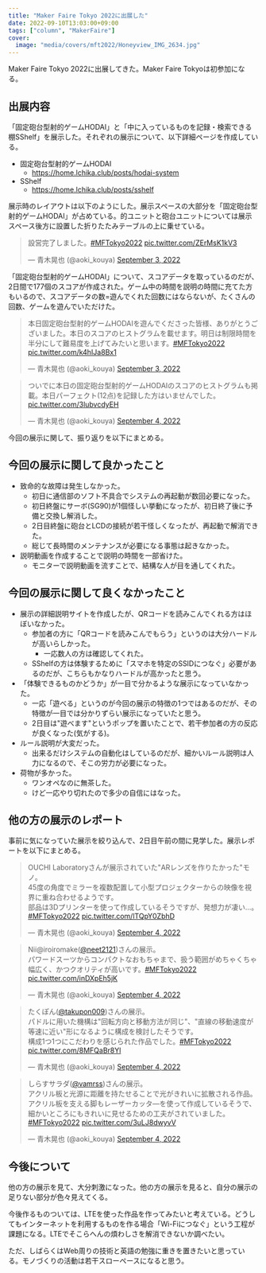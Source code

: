 ```yaml
---
title: "Maker Faire Tokyo 2022に出展した"
date: 2022-09-10T13:03:00+09:00
tags: ["column", "MakerFaire"]
cover:
  image: "media/covers/mft2022/Honeyview_IMG_2634.jpg"
---
```


Maker Faire Tokyo 2022に出展してきた。Maker Faire Tokyoは初参加になる。

## 出展内容

「固定砲台型射的ゲームHODAI」と「中に入っているものを記録・検索できる棚SShelf」を展示した。それぞれの展示について、以下詳細ページを作成している。

- 固定砲台型射的ゲームHODAI
  - https://home.lchika.club/posts/hodai-system
- SShelf
  - https://home.lchika.club/posts/sshelf

展示時のレイアウトは以下のようにした。展示スペースの大部分を「固定砲台型射的ゲームHODAI」が占めている。的ユニットと砲台ユニットについては展示スペース後方に設置した折りたたみテーブルの上に乗せている。

<blockquote class="twitter-tweet"><p lang="ja" dir="ltr">設営完了しました。<a href="https://twitter.com/hashtag/MFTokyo2022?src=hash&amp;ref_src=twsrc%5Etfw">#MFTokyo2022</a> <a href="https://t.co/ZErMsK1kV3">pic.twitter.com/ZErMsK1kV3</a></p>&mdash; 青木晃也 (@aoki_kouya) <a href="https://twitter.com/aoki_kouya/status/1565886352528330753?ref_src=twsrc%5Etfw">September 3, 2022</a></blockquote> <script async src="https://platform.twitter.com/widgets.js" charset="utf-8"></script>

「固定砲台型射的ゲームHODAI」について、スコアデータを取っているのだが、2日間で177個のスコアが作成された。ゲーム中の時間を説明の時間に充てた方もいるので、スコアデータの数=遊んでくれた回数にはならないが、たくさんの回数、ゲームを遊んでいただけた。

<blockquote class="twitter-tweet"><p lang="ja" dir="ltr">本日固定砲台型射的ゲームHODAIを遊んでくださった皆様、ありがとうございました。本日のスコアのヒストグラムを載せます。明日は制限時間を半分にして難易度を上げてみたいと思います。<a href="https://twitter.com/hashtag/MFTokyo2022?src=hash&amp;ref_src=twsrc%5Etfw">#MFTokyo2022</a> <a href="https://t.co/k4hIJa8Bx1">pic.twitter.com/k4hIJa8Bx1</a></p>&mdash; 青木晃也 (@aoki_kouya) <a href="https://twitter.com/aoki_kouya/status/1566060103509606400?ref_src=twsrc%5Etfw">September 3, 2022</a></blockquote> <script async src="https://platform.twitter.com/widgets.js" charset="utf-8"></script>

<blockquote class="twitter-tweet"><p lang="ja" dir="ltr">ついでに本日の固定砲台型射的ゲームHODAIのスコアのヒストグラムも掲載。本日パーフェクト(12点)を記録した方はいませんでした。 <a href="https://t.co/3lubvcdyEH">pic.twitter.com/3lubvcdyEH</a></p>&mdash; 青木晃也 (@aoki_kouya) <a href="https://twitter.com/aoki_kouya/status/1566429350764748801?ref_src=twsrc%5Etfw">September 4, 2022</a></blockquote> <script async src="https://platform.twitter.com/widgets.js" charset="utf-8"></script>

今回の展示に関して、振り返りを以下にまとめる。

## 今回の展示に関して良かったこと

- 致命的な故障は発生しなかった。
  - 初日に通信部のソフト不具合でシステムの再起動が数回必要になった。
  - 初日終盤にサーボ(SG90)が1個怪しい挙動になったが、初日終了後に予備と交換し解消した。
  - 2日目終盤に砲台とLCDの接続が若干怪しくなったが、再起動で解消できた。
  - 総じて長時間のメンテナンスが必要になる事態は起きなかった。
- 説明動画を作成することで説明の時間を一部省けた。
  - モニターで説明動画を流すことで、結構な人が目を通してくれた。

## 今回の展示に関して良くなかったこと

- 展示の詳細説明サイトを作成したが、QRコードを読みこんでくれる方はほぼいなかった。
  - 参加者の方に「QRコードを読みこんでもらう」というのは大分ハードルが高いらしかった。
    - 一応数人の方は確認してくれた。
  - SShelfの方は体験するために「スマホを特定のSSIDにつなぐ」必要があるのだが、こちらもかなりハードルが高かったと思う。
- 「体験できるものかどうか」が一目で分かるような展示になっていなかった。
  - 一応「遊べる」というのが今回の展示の特徴の1つではあるのだが、その特徴が一目では分かりずらい展示になっていたと思う。
  - 2日目は"遊べます"というポップを置いたことで、若干参加者の方の反応が良くなった(気がする)。
- ルール説明が大変だった。
  - 出来るだけシステムの自動化はしているのだが、細かいルール説明は人力になるので、そこの労力が必要になった。
- 荷物が多かった。
  - ワンオペなのに無茶した。
  - けど一応やり切れたので多少の自信にはなった。

## 他の方の展示のレポート

事前に気になっていた展示を絞り込んで、2日目午前の間に見学した。展示レポートを以下にまとめる。

<blockquote class="twitter-tweet"><p lang="ja" dir="ltr">OUCHI Laboratoryさんが展示されていた&quot;ARレンズを作りたかった&quot;モノ。<br>45度の角度でミラーを複数配置して小型プロジェクターからの映像を視界に重ね合わせるようです。<br>部品は3Dプリンターを使って作成しているそうですが、発想力が凄い…。<a href="https://twitter.com/hashtag/MFTokyo2022?src=hash&amp;ref_src=twsrc%5Etfw">#MFTokyo2022</a> <a href="https://t.co/lTQpY0ZbhD">pic.twitter.com/lTQpY0ZbhD</a></p>&mdash; 青木晃也 (@aoki_kouya) <a href="https://twitter.com/aoki_kouya/status/1566398513973301248?ref_src=twsrc%5Etfw">September 4, 2022</a></blockquote> <script async src="https://platform.twitter.com/widgets.js" charset="utf-8"></script>

<blockquote class="twitter-tweet"><p lang="ja" dir="ltr">Nii@iroiromake(<a href="https://twitter.com/neet2121?ref_src=twsrc%5Etfw">@neet2121</a>)さんの展示。<br>パワードスーツからコンパクトなおもちゃまで、扱う範囲がめちゃくちゃ幅広く、かつクオリティが高いです。<a href="https://twitter.com/hashtag/MFTokyo2022?src=hash&amp;ref_src=twsrc%5Etfw">#MFTokyo2022</a> <a href="https://t.co/inDXpEh5jK">pic.twitter.com/inDXpEh5jK</a></p>&mdash; 青木晃也 (@aoki_kouya) <a href="https://twitter.com/aoki_kouya/status/1566401900693508096?ref_src=twsrc%5Etfw">September 4, 2022</a></blockquote> <script async src="https://platform.twitter.com/widgets.js" charset="utf-8"></script>

<blockquote class="twitter-tweet"><p lang="ja" dir="ltr">たくぽん(<a href="https://twitter.com/takupon009?ref_src=twsrc%5Etfw">@takupon009</a>)さんの展示。<br>パドルに用いた機構は&quot;回転方向と移動方法が同じ&quot;、&quot;直線の移動速度が等速に近い&quot;形になるように構成を検討したそうです。<br>構成1つ1つにこだわりを感じられた作品でした。<a href="https://twitter.com/hashtag/MFTokyo2022?src=hash&amp;ref_src=twsrc%5Etfw">#MFTokyo2022</a> <a href="https://t.co/8MFQaBr8Yl">pic.twitter.com/8MFQaBr8Yl</a></p>&mdash; 青木晃也 (@aoki_kouya) <a href="https://twitter.com/aoki_kouya/status/1566405697398444033?ref_src=twsrc%5Etfw">September 4, 2022</a></blockquote> <script async src="https://platform.twitter.com/widgets.js" charset="utf-8"></script>

<blockquote class="twitter-tweet"><p lang="ja" dir="ltr">しらすサラダ(<a href="https://twitter.com/vamrss?ref_src=twsrc%5Etfw">@vamrss</a>)さんの展示。<br>アクリル板と光源に距離を持たせることで光がきれいに拡散される作品。アクリル板を支える脚もレーザーカッタ―を使って作成しているそうで、細かいところにもきれいに見せるための工夫がされていました。<a href="https://twitter.com/hashtag/MFTokyo2022?src=hash&amp;ref_src=twsrc%5Etfw">#MFTokyo2022</a> <a href="https://t.co/3uLJ8dwyvV">pic.twitter.com/3uLJ8dwyvV</a></p>&mdash; 青木晃也 (@aoki_kouya) <a href="https://twitter.com/aoki_kouya/status/1566411395364634625?ref_src=twsrc%5Etfw">September 4, 2022</a></blockquote> <script async src="https://platform.twitter.com/widgets.js" charset="utf-8"></script>

## 今後について

他の方の展示を見て、大分刺激になった。他の方の展示を見ると、自分の展示の足りない部分が色々見えてくる。

今後作るものついては、LTEを使った作品を作ってみたいと考えている。どうしてもインターネットを利用するものを作る場合「Wi-Fiにつなぐ」という工程が課題になる。LTEでそこらへんの煩わしさを解消できないか調べたい。

ただ、しばらくはWeb周りの技術と英語の勉強に重きを置きたいと思っている。モノづくりの活動は若干スローペースになると思う。